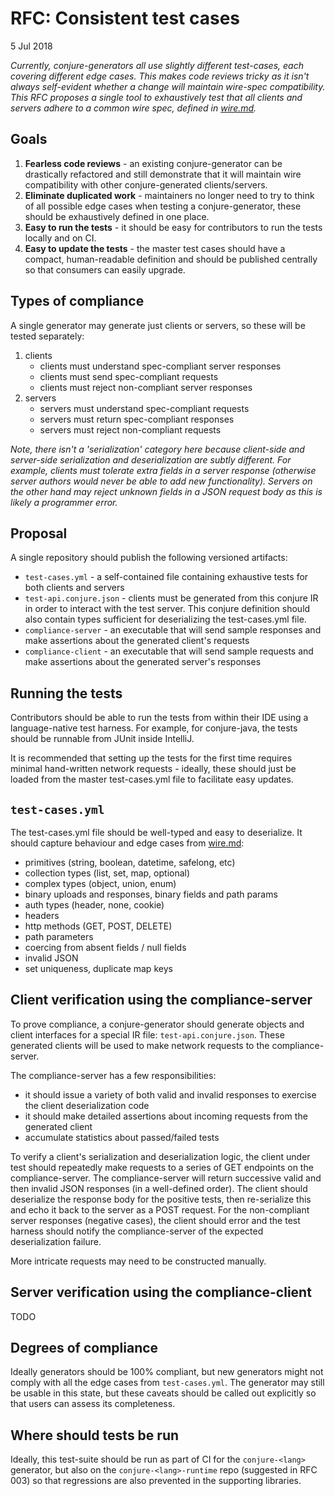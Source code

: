 # RFC: Consistent test cases

5 Jul 2018

_Currently, conjure-generators all use slightly different test-cases, each covering different edge cases. This makes code reviews tricky as it isn't always self-evident whether a change will maintain wire-spec compatibility. This RFC proposes a single tool to exhaustively test that all clients and servers adhere to a common wire spec, defined in [wire.md](https://github.com/palantir/conjure/blob/develop/wire.md)._

## Goals

1. **Fearless code reviews** - an existing conjure-generator can be drastically refactored and still demonstrate that it will maintain wire compatibility with other conjure-generated clients/servers.
2. **Eliminate duplicated work** - maintainers no longer need to try to think of all possible edge cases when testing a conjure-generator, these should be exhaustively defined in one place.
3. **Easy to run the tests** - it should be easy for contributors to run the tests locally and on CI.
4. **Easy to update the tests** - the master test cases should have a compact, human-readable definition and should be published centrally so that consumers can easily upgrade.

## Types of compliance

A single generator may generate just clients or servers, so these will be tested separately:

1. clients
    - clients must understand spec-compliant server responses
    - clients must send spec-compliant requests
    - clients must reject non-compliant server responses
2. servers
    - servers must understand spec-compliant requests
    - servers must return spec-compliant responses
    - servers must reject non-compliant requests

_Note, there isn't a 'serialization' category here because client-side and server-side serialization and deserialization are subtly different. For example, clients must tolerate extra fields in a server response (otherwise server authors would never be able to add new functionality). Servers on the other hand may reject unknown fields in a JSON request body as this is likely a programmer error._

## Proposal

A single repository should publish the following versioned artifacts:

* `test-cases.yml` - a self-contained file containing exhaustive tests for both clients and servers
* `test-api.conjure.json` - clients must be generated from this conjure IR in order to interact with the test server. This conjure definition should also contain types sufficient for deserializing the test-cases.yml file.
* `compliance-server` - an executable that will send sample responses and make assertions about the generated client's requests
* `compliance-client` - an executable that will send sample requests and make assertions about the generated server's responses

## Running the tests

Contributors should be able to run the tests from within their IDE using a language-native test harness.  For example, for conjure-java, the tests should be runnable from JUnit inside IntelliJ.

It is recommended that setting up the tests for the first time requires minimal hand-written network requests - ideally, these should just be loaded from the master test-cases.yml file to facilitate easy updates.

## `test-cases.yml`

The test-cases.yml file should be well-typed and easy to deserialize. It should capture behaviour and edge cases from [wire.md](https://github.com/palantir/conjure/blob/develop/wire.md):

* primitives (string, boolean, datetime, safelong, etc)
* collection types (list, set, map, optional)
* complex types (object, union, enum)
* binary uploads and responses, binary fields and path params
* auth types (header, none, cookie)
* headers
* http methods (GET, POST, DELETE)
* path parameters
* coercing from absent fields / null fields
* invalid JSON
* set uniqueness, duplicate map keys

## Client verification using the compliance-server

To prove compliance, a conjure-generator should generate objects and client interfaces for a special IR file: `test-api.conjure.json`. These generated clients will be used to make network requests to the compliance-server.

The compliance-server has a few responsibilities:

* it should issue a variety of both valid and invalid responses to exercise the client deserialization code
* it should make detailed assertions about incoming requests from the generated client
* accumulate statistics about passed/failed tests

To verify a client's serialization and deserialization logic, the client under test should repeatedly make requests to a series of GET endpoints on the compliance-server. The compliance-server will return successive valid and then invalid JSON responses (in a well-defined order). The client should deserialize the response body for the positive tests, then re-serialize this and echo it back to the server as a POST request.  For the non-compliant server responses (negative cases), the client should error and the test harness should notify the compliance-server of the expected deserialization failure.

More intricate requests may need to be constructed manually.

## Server verification using the compliance-client

TODO

## Degrees of compliance

Ideally generators should be 100% compliant, but new generators might not comply with all the edge cases from `test-cases.yml`. The generator may still be usable in this state, but these caveats should be called out explicitly so that users can assess its completeness.

## Where should tests be run

Ideally, this test-suite should be run as part of CI for the `conjure-<lang>` generator, but also on the `conjure-<lang>-runtime` repo (suggested in RFC 003) so that regressions are also prevented in the supporting libraries.
